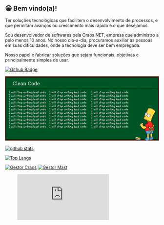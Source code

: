 ## 😁 Bem vindo(a)! 

Ter soluções tecnológicas que facilitem o desenvolvimento de processos, e que permitam avanços ou crescimento mais rápido é o que desejamos.

Sou desenvolvedor de softwares pela Craos.NET, empresa que administro a pelo menos 10 anos. No nosso dia-a-dia, procuramos auxiliar as pessoas em suas dificuldades, onde a tecnologia deve ser bem empregada.

Nosso papel é fabricar soluções que sejam funcionais, objetivas e principalmente simples de usar.

[![Github Badge](https://img.shields.io/github/followers/oberdanbrito?label=Seguir&style=social)](https://github.com/oberdanbrito)

![image](https://github.com/OberdanBrito/OberdanBrito/blob/master/cleancode.png)

[![github stats](https://github-readme-stats.vercel.app/api?username=oberdanbrito&count_private=true&include_all_commits=true&show_icons=true?theme=buefy)](https://github.com/oberdanbrito/github-readme-stats)


[![Top Langs](https://github-readme-stats.vercel.app/api/top-langs/?username=oberdanbrito)](https://github.com/oberdanbrito/github-readme-stats)

[![Gestor Craos](https://wakatime.com/badge/github/Craos/craos.gestor.svg)](https://wakatime.com/badge/github/Craos/craos.gestor)
[![Gestor Mast](https://wakatime.com/badge/github/Grupo-Mast/mast.gestor.svg)](https://wakatime.com/badge/github/Grupo-Mast/mast.gestor)

<figure><embed src="https://wakatime.com/share/@eb9c14f3-847b-4b7f-be05-24cba40f2b44/ed077b4b-e8e9-437e-bbec-47e7b8419763.svg"></embed></figure>

